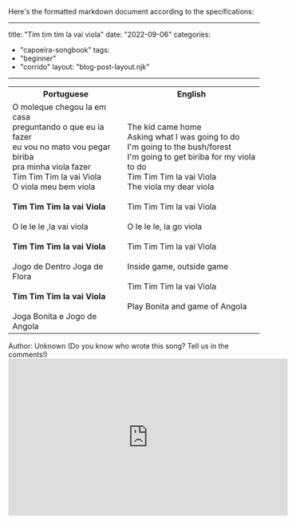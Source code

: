Here's the formatted markdown document according to the specifications:

---
title: "Tim tim tim la vai viola"
date: "2022-09-06"
categories: 
  - "capoeira-songbook"
tags: 
  - "beginner"
  - "corrido"
layout: "blog-post-layout.njk"
---

<table class="capoeira-table">
    <tr class="header-row">
        <th>Portuguese</th>
        <th>English</th>
    </tr>
    <tr>
        <td>O moleque chegou la em casa<br>preguntando o que eu ia fazer<br>eu vou&nbsp;no mato vou pegar biriba<br>pra minha viola fazer<br>Tim Tim Tim la vai Viola<br>O viola meu bem viola<br><br><strong>Tim Tim Tim la vai Viola</strong><br><br>O le le le ,la vai viola<br><br><strong>Tim Tim Tim la vai Viola</strong><br><br>Jogo de Dentro Joga de Flora<br><br><strong>Tim Tim Tim la vai Viola</strong><br><br>Joga Bonita e Jogo de Angola</td>
        <td>The kid came home<br>Asking what I was going to do<br>I'm going to the bush/forest<br>I'm going to get biriba for my viola to do<br>Tim Tim Tim la vai Viola<br>The viola my dear viola<br><br>Tim Tim Tim la vai Viola<br><br>O le le le, la go viola<br><br>Tim Tim Tim la vai Viola<br><br>Inside game, outside game<br><br>Tim Tim Tim la vai Viola<br><br>Play Bonita and game of Angola</td>
    </tr>
</table>

<figcaption>
Author: Unknown (Do you know who wrote this song? Tell us in the comments!)
</figcaption>

<iframe width="560" height="315" src="https://www.youtube.com/embed/zgfMV9WqJ6k" title="YouTube video player" frameborder="0" allow="accelerometer; autoplay; clipboard-write; encrypted-media; gyroscope; picture-in-picture" allowfullscreen></iframe>